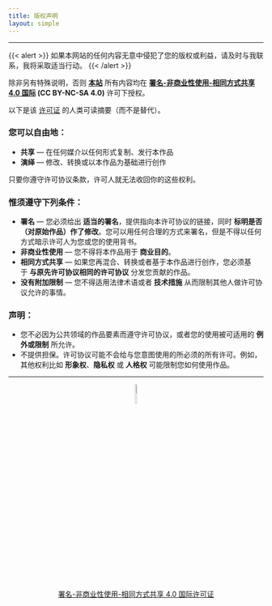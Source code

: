 ```yaml
---
title: 版权声明
layout: simple
---
```


---

<!--
> [!NOTE]
> TODO：修改样式
-->

{{< alert >}}
如果本网站的任何内容无意中侵犯了您的版权或利益，请及时与我联系，我将采取适当行动。
{{< /alert >}}

除非另有特殊说明，否则 **[本站](https://ews.ink/)** 所有内容均在 **[署名-非商业性使用-相同方式共享 4.0 国际](https://creativecommons.org/licenses/by-nc-sa/4.0/) (CC BY-NC-SA 4.0)** 许可下授权。

以下是该 [许可证](https://creativecommons.org/licenses/by-nc-sa/4.0/legalcode) 的人类可读摘要（而不是替代）。

### 您可以自由地：

- **共享** — 在任何媒介以任何形式复制、发行本作品
- **演绎** — 修改、转换或以本作品为基础进行创作

只要你遵守许可协议条款，许可人就无法收回你的这些权利。

### 惟须遵守下列条件：

- **署名** — 您必须给出 **适当的署名**，提供指向本许可协议的链接，同时 **标明是否（对原始作品）作了修改**。您可以用任何合理的方式来署名，但是不得以任何方式暗示许可人为您或您的使用背书。
- **非商业性使用** — 您不得将本作品用于 **商业目的**。
- **相同方式共享** — 如果您再混合、转换或者基于本作品进行创作，您必须基于 **与原先许可协议相同的许可协议** 分发您贡献的作品。
- **没有附加限制** — 您不得适用法律术语或者 **技术措施** 从而限制其他人做许可协议允许的事情。

### 声明：

- 您不必因为公共领域的作品要素而遵守许可协议，或者您的使用被可适用的 **例外或限制** 所允许。
- 不提供担保。许可协议可能不会给与您意图使用的所必须的所有许可。例如，其他权利比如 **形象权**、**隐私权** 或 **人格权** 可能限制您如何使用作品。

---

<!--
{{< figure
    src="/images/cc-by-nc-sa.svg"
    alt="CC BY-NC-SA 4.0"
    caption="[署名-非商业性使用-相同方式共享 4.0 国际许可证](https://creativecommons.org/licenses/by-nc-sa/4.0/)"
    nozoom=true
    class="mx-auto max-w-1/10"
    >}}
-->

<center><figure><img src="/images/cc-by-nc-sa.svg" alt="CC BY-NC-SA 4.0" width="10%" class="nozoom"><figcaption><p><a href="https://creativecommons.org/licenses/by-nc-sa/4.0/">署名-非商业性使用-相同方式共享 4.0 国际许可证</a></p></figcaption></figure></center>
